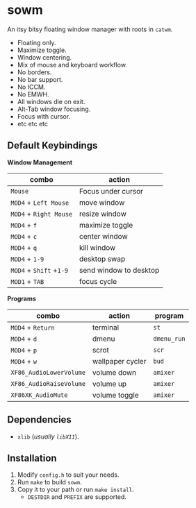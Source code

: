 # sowm

An itsy bitsy floating window manager with roots in `catwm`.

- Floating only.
- Maximize toggle.
- Window centering.
- Mix of mouse and keyboard workflow.
- No borders.
- No bar support.
- No ICCM.
- No EMWH.
- All windows die on exit.
- Alt-Tab window focusing.
- Focus with cursor.
- etc etc etc


## Default Keybindings

**Window Management**

| combo                   | action                 |
| ----------------------- | -----------------------|
| `Mouse`                 | Focus under cursor     |
| `MOD4` + `Left Mouse`   | move window            |
| `MOD4` + `Right Mouse`  | resize window          |
| `MOD4` + `f`            | maximize toggle        |
| `MOD4` + `c`            | center window          |
| `MOD4` + `q`            | kill window            |
| `MOD4` + `1-9`          | desktop swap           |
| `MOD4` + `Shift` +`1-9` | send window to desktop |
| `MOD1` + `TAB`          | focus cycle            |

**Programs**

| combo                   | action           | program        |
| ----------------------- | ---------------- | -------------- |
| `MOD4` + `Return`       | terminal         | `st`           |
| `MOD4` + `d`            | dmenu            | `dmenu_run`    |
| `MOD4` + `p`            | scrot            | `scr`          |
| `MOD4` + `w`            | wallpaper cycler | `bud`          |
| `XF86_AudioLowerVolume` | volume down      | `amixer`       |
| `XF86_AudioRaiseVolume` | volume up        | `amixer`       |
| `XF86XK_AudioMute`      | volume toggle    | `amixer`       |


## Dependencies

- `xlib` (*usually `libX11`*).

## Installation

1) Modify `config.h` to suit your needs.
2) Run `make` to build `sowm`.
3) Copy it to your path or run `make install`.
    - `DESTDIR` and `PREFIX` are supported.
